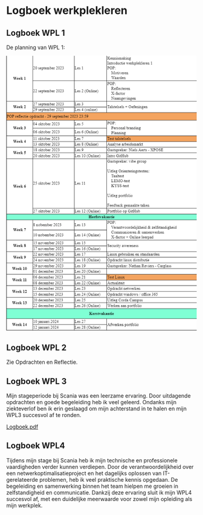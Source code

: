 # Logboek werkplekleren

## Logboek WPL 1
De planning van WPL 1:



![](./planning.png?raw=true)



## Logboek WPL 2
Zie Opdrachten en Reflectie.


## Logboek WPL 3
Mijn stageperiode bij Scania was een leerzame ervaring. Door uitdagende opdrachten en goede begeleiding heb ik veel geleerd. Ondanks mijn ziekteverlof ben ik erin geslaagd om mijn achterstand in te halen en mijn WPL3 succesvol af te ronden.

[Logboek.pdf](https://github.com/user-attachments/files/18428541/Logboek.pdf)



## Logboek WPL4
Tijdens mijn stage bij Scania heb ik mijn technische en professionele vaardigheden verder kunnen verdiepen. Door de verantwoordelijkheid over een netwerkoptimalisatieproject en het dagelijks oplossen van IT-gerelateerde problemen, heb ik veel praktische kennis opgedaan. De begeleiding en samenwerking binnen het team hielpen me groeien in zelfstandigheid en communicatie. Dankzij deze ervaring sluit ik mijn WPL4 succesvol af, met een duidelijke meerwaarde voor zowel mijn opleiding als mijn werkplek.

